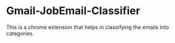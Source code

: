 # Gmail-JobEmail-Classifier
This is a chrome extension that helps in classifying the emails into categories.
